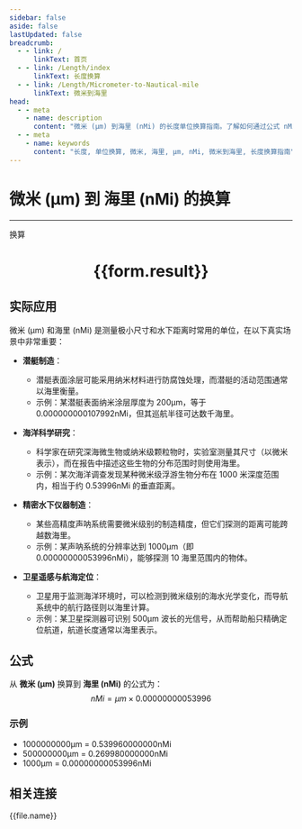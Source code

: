 ```yaml
---
sidebar: false
aside: false
lastUpdated: false
breadcrumb:
  - - link: /
      linkText: 首页
  - - link: /Length/index
      linkText: 长度换算
  - - link: /Length/Micrometer-to-Nautical-mile
      linkText: 微米到海里
head:
  - - meta
    - name: description
      content: "微米 (μm) 到海里 (nMi) 的长度单位换算指南。了解如何通过公式 nMi = μm × 0.00000000053996 换算为海里。"
  - - meta
    - name: keywords
      content: "长度, 单位换算, 微米, 海里, μm, nMi, 微米到海里, 长度换算指南"
---
```

# 微米 (μm) 到 海里 (nMi) 的换算
---
<script setup>
import { onMounted, reactive, inject, ref } from 'vue'
import { NButton, NForm, NFormItem, NInput, NInputNumber, NSelect, NCard, useMessage,NGrid ,NGi } from 'naive-ui'
import { defineClientComponent } from 'vitepress'
import { Length } from '../../files';

const convert = inject('convert')

const form = reactive({
  number: null,
  result: '',
})

const convertHandler = () => {
  if (form.number !== null && !isNaN(form.number)) {
    const convertedValue = parseFloat(form.number) * 0.00000000053996
    form.result = `${form.number}μm = ${convertedValue.toFixed(12)}nMi`
  } else {
    form.result = '请输入有效的数值。'
  }
}
</script>

<n-form size="large" :model="form">
  <n-form-item label="微米 (μm)">
    <n-input-number v-model:value="form.number" placeholder="输入微米" style="width: 100%" />
  </n-form-item>
  <n-form-item>
    <n-button type="primary" @click="convertHandler" block>换算</n-button>
  </n-form-item>
</n-form>

<n-card  embedded :bordered="false" hoverable>
  <div  style="text-align:center">
    <h1>{{form.result}}</h1>
  </div>
</n-card>

## 实际应用

微米 (μm) 和海里 (nMi) 是测量极小尺寸和水下距离时常用的单位，在以下真实场景中非常重要：

- **潜艇制造**：
  - 潜艇表面涂层可能采用纳米材料进行防腐蚀处理，而潜艇的活动范围通常以海里衡量。
  - 示例：某潜艇表面纳米涂层厚度为 200μm，等于 0.000000000107992nMi，但其巡航半径可达数千海里。

- **海洋科学研究**：
  - 科学家在研究深海微生物或纳米级颗粒物时，实验室测量其尺寸（以微米表示），而在报告中描述这些生物的分布范围时则使用海里。
  - 示例：某次海洋调查发现某种微米级浮游生物分布在 1000 米深度范围内，相当于约 0.53996nMi 的垂直距离。

- **精密水下仪器制造**：
  - 某些高精度声呐系统需要微米级别的制造精度，但它们探测的距离可能跨越数海里。
  - 示例：某声呐系统的分辨率达到 1000μm（即 0.00000000053996nMi），能够探测 10 海里范围内的物体。

- **卫星遥感与航海定位**：
  - 卫星用于监测海洋环境时，可以检测到微米级别的海水光学变化，而导航系统中的航行路径则以海里计算。
  - 示例：某卫星探测器可识别 500μm 波长的光信号，从而帮助船只精确定位航道，航道长度通常以海里表示。

## 公式

从 **微米 (μm)** 换算到 **海里 (nMi)** 的公式为：
$$ nMi = μm \times 0.00000000053996 $$

### 示例
- 1000000000μm = 0.539960000000nMi
- 500000000μm = 0.269980000000nMi
- 1000μm = 0.00000000053996nMi

## 相关连接
<n-grid x-gap="12" :cols="4">
  <n-gi v-for="(file, index) in Length" :key="index">
    <n-button
      text
      tag="a"
      :href="file.path"
      type="primary"
    >
      {{file.name}}
    </n-button>
  </n-gi>
</n-grid>